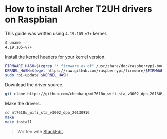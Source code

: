 # How to install Archer T2UH drivers on Raspbian

This guide was written using `4.19.105-v7+` kernel.

```sh
$ uname -r
4.19.105-v7+
```

Install the kernel headers for your kernel version.

```sh
FIRMWARE_HASH=$(zgrep "* firmware as of" /usr/share/doc/raspberrypi-bootloader/changelog.Debian.gz | head -1 | awk '{ print $5 }')
KERNEL_HASH=$(wget https://raw.github.com/raspberrypi/firmware/$FIRMWARE_HASH/extra/git_hash -O -)
sudo rpi-update $KERNEL_HASH
```

Download the driver source.

```sh
git clone https://github.com/chenhaiq/mt7610u_wifi_sta_v3002_dpo_20130916
```

Make the drivers.

```sh
cd mt7610u_wifi_sta_v3002_dpo_20130916
make
make install
```


> Written with [StackEdit](https://stackedit.io/).
<!--stackedit_data:
eyJoaXN0b3J5IjpbMjMwNjgyNzYzLDc1MTA0ODk0OCwtMjEwOD
A4NDk5Myw2NTQ1NzIzNjYsMTQxOTc0ODE4Myw3MDY1MDQ5MzYs
MjI1MjU0ODQyLDE2MjMwOTU4NjMsNzE0NjQ3NDU5LC00MzIzMz
Y4NzJdfQ==
-->